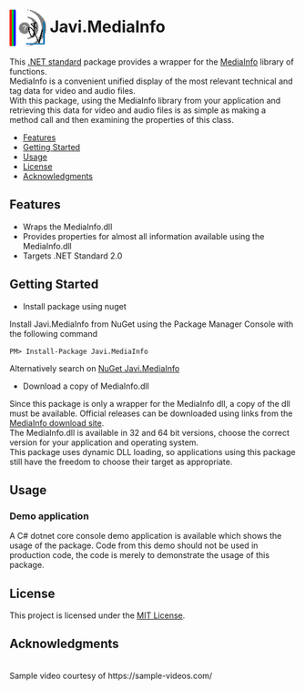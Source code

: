 # <img align="center" src="./PackageIcon.png">  Javi.MediaInfo

This [.NET standard](https://docs.microsoft.com/en-us/dotnet/standard/net-standard) package 
provides a wrapper for the [MediaInfo](https://mediaarea.net/en/MediaInfo) library of functions.<br>
MediaInfo is a convenient unified display of the most relevant technical and tag data for video and audio files.<br>
With this package, using the MediaInfo library from your application and retrieving this data for video and audio files 
is as simple as making a method call and then examining the properties of this class.<br>

- [Features](#features)
- [Getting Started](#getting-started)
- [Usage](#usage)
- [License](#license)
- [Acknowledgments](#acknowledgments)

## Features
- Wraps the MediaInfo.dll 
- Provides properties for almost all information available using the MediaInfo.dll
- Targets .NET Standard 2.0
    
## Getting Started

- Install package using nuget

Install Javi.MediaInfo from NuGet using the Package Manager Console with the following command

    PM> Install-Package Javi.MediaInfo

Alternatively search on [NuGet Javi.MediaInfo](https://www.nuget.org/packages/Javi.MediaInfo)

- Download a copy of MediaInfo.dll

Since this package is only a wrapper for the MediaInfo dll, a copy of the dll must be available. Official releases can
be downloaded using links from the [MediaInfo download site](https://mediaarea.net/en/MediaInfo/Download).<br>
The MediaInfo.dll is available in 32 and 64 bit versions, choose the correct version for your application and operating system.<br>
This package uses dynamic DLL loading, so applications using this package still have the freedom to choose their target as appropriate.

## Usage

### Demo application

A C# dotnet core console demo application is available which shows the usage of the package. Code from this demo should not be used in production code,
the code is merely to demonstrate the usage of this package.
    
## License

This project is licensed under the [MIT License](https://github.com/jacovis/Javi.MediaInfo/blob/master/LICENSE.md).

## Acknowledgments

<br>
Sample video courtesy of https://sample-videos.com/
